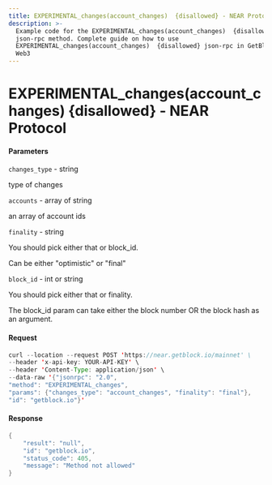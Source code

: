 ```yaml
---
title: EXPERIMENTAL_changes(account_changes)  {disallowed} - NEAR Protocol
description: >-
  Example code for the EXPERIMENTAL_changes(account_changes)  {disallowed}
  json-rpc method. Сomplete guide on how to use
  EXPERIMENTAL_changes(account_changes)  {disallowed} json-rpc in GetBlock.io
  Web3
---
```


# EXPERIMENTAL\_changes(account\_changes)  {disallowed} - NEAR Protocol

#### Parameters

`changes_type` - string

type of changes

`accounts` - array of string

an array of account ids

`finality` - string

You should pick either that or block\_id.

Can be either "optimistic" or "final"

`block_id` - int or string

You should pick either that or finality.

The block\_id param can take either the block number OR the block hash as an argument.

#### Request

```java
curl --location --request POST 'https://near.getblock.io/mainnet' \ 
--header 'x-api-key: YOUR-API-KEY' \ 
--header 'Content-Type: application/json' \ 
--data-raw '{"jsonrpc": "2.0",
"method": "EXPERIMENTAL_changes",
"params": {"changes_type": "account_changes", "finality": "final"},
"id": "getblock.io"}'
```

#### Response

```java
{
    "result": "null",
    "id": "getblock.io",
    "status_code": 405,
    "message": "Method not allowed"
}
```
